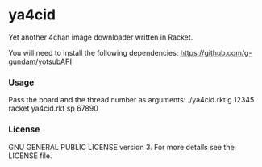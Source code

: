 ya4cid
======

Yet another 4chan image downloader written in Racket.

You will need to install the following dependencies:
https://github.com/g-gundam/yotsubAPI

### Usage
Pass the board and the thread number as arguments:
./ya4cid.rkt g 12345
racket ya4cid.rkt sp 67890

### License
GNU GENERAL PUBLIC LICENSE version 3. For more details see the LICENSE file.
